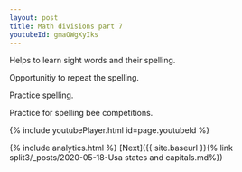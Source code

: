 ```yaml
---
layout: post
title: Math divisions part 7
youtubeId: gmaOWgXyIks
---
```

 
 
Helps to learn sight words and their spelling.

Opportunitiy to repeat the spelling. 

Practice spelling. 
 
Practice for spelling bee competitions. 
 
{% include youtubePlayer.html id=page.youtubeId %}
 
 
{% include analytics.html %} 
[Next]({{ site.baseurl }}{% link  split3/_posts/2020-05-18-Usa states and capitals.md%})
 
